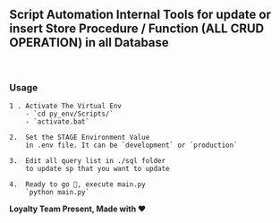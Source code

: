 ## Script Automation Internal Tools for update or insert Store Procedure / Function (**ALL CRUD OPERATION**) in all Database 

</br>

### Usage
    1 . Activate The Virtual Env
        - `cd py_env/Scripts/`
        - `activate.bat`

    2.  Set the STAGE Environment Value     
        in .env file. It can be `development` or `production`

    3.  Edit all query list in ./sql folder  
        to update sp that you want to update

    4.  Ready to go 🚀, execute main.py 
        `python main.py`


**Loyalty Team Present, Made with ❤️**